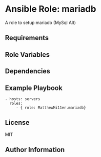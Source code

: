 # Ansible Role: mariadb

A role to setup mariadb (MySql Alt)

## Requirements


## Role Variables

## Dependencies

## Example Playbook


    - hosts: servers
      roles:
         - { role: MatthewMi11er.mariadb}

## License

MIT

## Author Information
